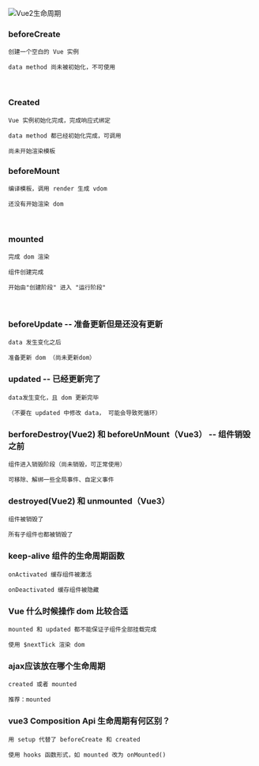 ![Vue2生命周期](https://img.hellohl.com/202206051350689.png)

### beforeCreate

    创建一个空白的 Vue 实例
    
    data method 尚未被初始化，不可使用


​    

### Created

    Vue 实例初始化完成，完成响应式绑定
    
    data method 都已经初始化完成，可调用
    
    尚未开始渲染模板



### beforeMount

    编译模板，调用 render 生成 vdom
    
    还没有开始渲染 dom


​    

### mounted

    完成 dom 渲染
    
    组件创建完成
    
    开始由"创建阶段" 进入 "运行阶段"


​    

### beforeUpdate -- 准备更新但是还没有更新

    data 发生变化之后
    
    准备更新 dom （尚未更新dom）



### updated -- 已经更新完了

    data发生变化，且 dom 更新完毕
    
    （不要在 updated 中修改 data， 可能会导致死循环）



### berforeDestroy(Vue2) 和 beforeUnMount（Vue3） -- 组件销毁之前

    组件进入销毁阶段（尚未销毁，可正常使用）
    
    可移除、解绑一些全局事件、自定义事件



### destroyed(Vue2) 和 unmounted（Vue3）

    组件被销毁了
    
    所有子组件也都被销毁了



### keep-alive 组件的生命周期函数

    onActivated 缓存组件被激活
    
    onDeactivated 缓存组件被隐藏



### Vue 什么时候操作 dom 比较合适

    mounted 和 updated 都不能保证子组件全部挂载完成
    
    使用 $nextTick 渲染 dom



### ajax应该放在哪个生命周期

    created 或者 mounted
    
    推荐：mounted



### vue3 Composition Api 生命周期有何区别？

    用 setup 代替了 beforeCreate 和 created
    
    使用 hooks 函数形式，如 mounted 改为 onMounted()



